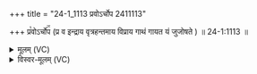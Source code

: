 +++
title = "24-1_1113 प्रवोऽर्चोप 2411113"

+++
प्र꣡वोऽर्चो꣢꣯प (प्र व इन्द्राय वृत्रहन्तमाय विप्राय गाथं गायत यं जुजोषते ) ॥ 24-1:1113 ॥

<details><summary>मूलम् (VC)</summary>

प्र꣡ व इन्द्राय वृत्रहन्तमाय विप्राय गाथं गायत यं जुजोषते ॥१११३॥
</details>

<details><summary>विस्वर-मूलम् (VC)</summary>

प्र व इन्द्राय वृत्रहन्तमाय विप्राय गाथं गायत यं जुजोषते ॥१११३॥
</details>